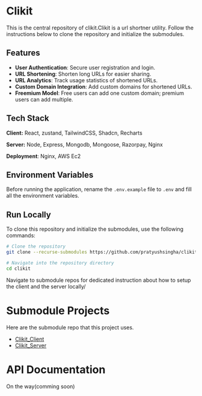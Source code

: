 # Clikit

This is the central repository of clikit.Clikit is a url shortner utility. Follow the instructions below to clone the repository and initialize the submodules.

## Features

- **User Authentication**: Secure user registration and login.
- **URL Shortening**: Shorten long URLs for easier sharing.
- **URL Analytics**: Track usage statistics of shortened URLs.
- **Custom Domain Integration**: Add custom domains for shortened URLs.
- **Freemium Model**: Free users can add one custom domain; premium users can add multiple.



## Tech Stack

**Client:** React, zustand, TailwindCSS, Shadcn, Recharts

**Server:** Node, Express, Mongodb, Mongoose, Razorpay, Nginx

**Deployment**: Nginx, AWS Ec2




## Environment Variables

Before running the application, rename the `.env.example` file to `.env` and fill all the environment variables.

## Run Locally


To clone this repository and initialize the submodules, use the following commands:

```bash
# Clone the repository
git clone --recurse-submodules https://github.com/pratyushsingha/clikit

# Navigate into the repository directory
cd clikit
```
Navigate to submodule repos for dedicated instruction about how to setup the client and the server locally/
# Submodule Projects
Here are the submodule repo that this project uses. 

- [Clikit_Client](https://github.com/pratyushsingha/clikit_client)
- [Clikit_Server](https://github.com/pratyushsingha/clikit_server)

# API Documentation
On the way(comming soon)
